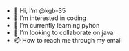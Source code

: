 - 👋 Hi, I’m @kgb-35
- 👀 I’m interested in coding
- 🌱 I’m currently learning pyhon
- 💞️ I’m looking to collaborate on java
- 📫 How to reach me through my email

<!---
kgb-35/kgb-35 is a ✨ special ✨ repository because its `README.md` (this file) appears on your GitHub profile.
You can click the Preview link to take a look at your changes.
--->
